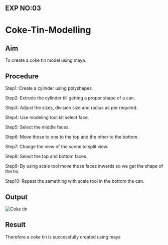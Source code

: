 ## EXP NO:03

# Coke-Tin-Modelling

## Aim
To create a coke tin model using maya.


## Procedure
Step1: Create a cylinder using polyshapes.

Step2: Extrude the cylinder till getting a proper shape of a can.

Step3: Adjust the sizes, division size and radius as per required.

Step4: Use modeling tool kit select face.

Step5: Select the middle faces.

Step6: Move those to one to the top and the other to the bottom.

Step7: Change the view of the scene to split view.

Step8: Select the top and bottom faces.

Step9: By using scale tool move those faces inwards so we get the shape of the tin.

Step10: Repeat the samething with scale tool in the bottom the can.


## Output

![Coke tin](https://user-images.githubusercontent.com/75235022/206854196-9219a95e-e1b1-4661-9eea-54bcef8ed899.png)


## Result
Therefore a coke tin is successfully created using maya
